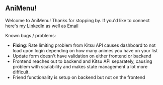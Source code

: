 ## AniMenu!

Welcome to AniMenu! Thanks for stopping by. If you'd like to connect here's my [LinkedIn](https://www.linkedin.com/in/michaelquintdev/) as well as [Email](mailto:michaelquintdev@gmail.com)

Known bugs / problems:
 - **Fixing**: Rate limiting problem from Kitsu API causes dashboard to not load upon login depending on how many animes you have on your list
 - Update form doesn't have validation on either frontend or backend
 - Frontend reaches out to backend and Kitsu API separately, causing problem with scalability and makes state management a lot more difficult. 
 - Friend functionality is setup on backend but not on the frontend
